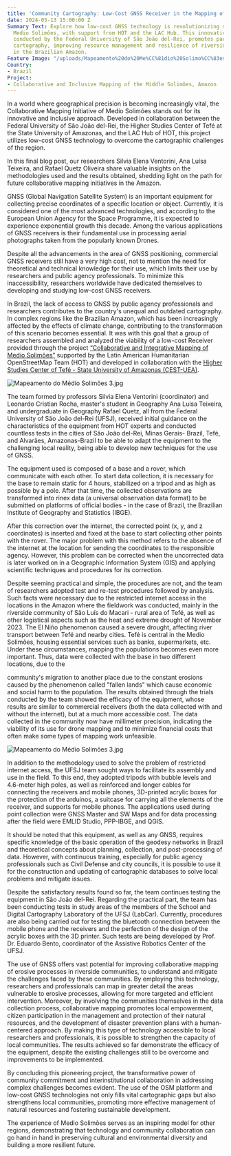 ```yaml
---
title: 'Community Cartography: Low-Cost GNSS Receiver in the Mapping of Medio Solimões'
date: 2024-05-13 15:00:00 Z
Summary Text: Explore how low-cost GNSS technology is revolutionizing mapping in the
  Medio Solimões, with support from HOT and the LAC Hub. This innovative project,
  conducted by the Federal University of São João del-Rei, promotes participatory
  cartography, improving resource management and resilience of riverside communities
  in the Brazilian Amazon.
Feature Image: "/uploads/Mapeamento%20do%20Me%CC%81dio%20Solimo%CC%83es.jpg"
Country:
- Brazil
Project:
- Collaborative and Inclusive Mapping of the Middle Solimões, Amazon
---
```


In a world where geographical precision is becoming increasingly vital, the Collaborative Mapping Initiative of Medio Solimões stands out for its innovative and inclusive approach. Developed in collaboration between the Federal University of São João del-Rei, the Higher Studies Center of Tefé at the State University of Amazonas, and the LAC Hub of HOT, this project utilizes low-cost GNSS technology to overcome the cartographic challenges of the region.

In this final blog post, our researchers Silvia Elena Ventorini, Ana Luísa Teixeira, and Rafael Quetz Oliveira share valuable insights on the methodologies used and the results obtained, shedding light on the path for future collaborative mapping initiatives in the Amazon.

GNSS (Global Navigation Satellite System) is an important equipment for collecting precise coordinates of a specific location or object. Currently, it is considered one of the most advanced technologies, and according to the European Union Agency for the Space Programme, it is expected to experience exponential growth this decade. Among the various applications of GNSS receivers is their fundamental use in processing aerial photographs taken from the popularly known Drones.

Despite all the advancements in the area of GNSS positioning, commercial GNSS receivers still have a very high cost, not to mention the need for theoretical and technical knowledge for their use, which limits their use by researchers and public agency professionals. To minimize this inaccessibility, researchers worldwide have dedicated themselves to developing and studying low-cost GNSS receivers.

In Brazil, the lack of access to GNSS by public agency professionals and researchers contributes to the country's unequal and outdated cartography. In complex regions like the Brazilian Amazon, which has been increasingly affected by the effects of climate change, contributing to the transformation of this scenario becomes essential. It was with this goal that a group of researchers assembled and analyzed the viability of a low-cost Receiver provided through the project [“Collaborative and Integrative Mapping of Medio Solimões”](https://www.hotosm.org/projects/collaborative-and-inclusive-mapping-of-the-middle-solimoes/) supported by the Latin American Humanitarian OpenStreetMap Team (HOT) and developed in collaboration with the [Higher Studies Center of Tefé - State University of Amazonas (CEST-UEA)](https://avauea.uea.edu.br/course/index.php?categoryid=210).

![Mapeamento do Médio Solimões 3.jpg](/uploads/Mapeamento%20do%20Médio%20Solimões%203.jpg)

The team formed by professors Silvia Elena Ventorini (coordinator) and Leonardo Cristian Rocha, master's student in Geography Ana Luísa Teixeira, and undergraduate in Geography Rafael Quetz, all from the Federal University of São João del-Rei (UFSJ), received initial guidance on the characteristics of the equipment from HOT experts and conducted countless tests in the cities of São João del-Rei, Minas Gerais- Brazil, Tefé, and Alvarães, Amazonas-Brazil to be able to adapt the equipment to the challenging local reality, being able to develop new techniques for the use of GNSS.

The equipment used is composed of a base and a rover, which communicate with each other. To start data collection, it is necessary for the base to remain static for 4 hours, stabilized on a tripod and as high as possible by a pole. After that time, the collected observations are transformed into rinex data (a universal observation data format) to be submitted on platforms of official bodies - in the case of Brazil, the Brazilian Institute of Geography and Statistics (IBGE).

After this correction over the internet, the corrected point (x, y, and z coordinates) is inserted and fixed at the base to start collecting other points with the rover. The major problem with this method refers to the absence of the internet at the location for sending the coordinates to the responsible agency. However, this problem can be corrected when the uncorrected data is later worked on in a Geographic Information System (GIS) and applying scientific techniques and procedures for its correction.

Despite seeming practical and simple, the procedures are not, and the team of researchers adopted test and re-test procedures followed by analysis. Such facts were necessary due to the restricted internet access in the locations in the Amazon where the fieldwork was conducted, mainly in the riverside community of São Luís do Macari - rural area of Tefé, as well as other logistical aspects such as the heat and extreme drought of November 2023. The El Niño phenomenon caused a severe drought, affecting river transport between Tefé and nearby cities. Tefé is central in the Medio Solimões, housing essential services such as banks, supermarkets, etc. Under these circumstances, mapping the populations becomes even more important. Thus, data were collected with the base in two different locations, due to the

 community's migration to another place due to the constant erosions caused by the phenomenon called "fallen lands" which cause economic and social harm to the population. The results obtained through the trials conducted by the team showed the efficacy of the equipment, whose results are similar to commercial receivers (both the data collected with and without the internet), but at a much more accessible cost. The data collected in the community now have millimeter precision, indicating the viability of its use for drone mapping and to minimize financial costs that often make some types of mapping work unfeasible.

![Mapeamento do Médio Solimões 3.jpg](/uploads/Mapeamento%20do%20Médio%20Solimões%203.jpg)

In addition to the methodology used to solve the problem of restricted internet access, the UFSJ team sought ways to facilitate its assembly and use in the field. To this end, they adopted tripods with bubble levels and 4.6-meter high poles, as well as reinforced and longer cables for connecting the receivers and mobile phones, 3D-printed acrylic boxes for the protection of the arduinos, a suitcase for carrying all the elements of the receiver, and supports for mobile phones. The applications used during point collection were GNSS Master and SW Maps and for data processing after the field were EMLID Studio, PPP-IBGE, and QGIS.

It should be noted that this equipment, as well as any GNSS, requires specific knowledge of the basic operation of the geodesy networks in Brazil and theoretical concepts about planning, collection, and post-processing of data. However, with continuous training, especially for public agency professionals such as Civil Defense and city councils, it is possible to use it for the construction and updating of cartographic databases to solve local problems and mitigate issues.

Despite the satisfactory results found so far, the team continues testing the equipment in São João del-Rei. Regarding the practical part, the team has been conducting tests in study areas of the members of the School and Digital Cartography Laboratory of the UFSJ (LabCar). Currently, procedures are also being carried out for testing the bluetooth connection between the mobile phone and the receivers and the perfection of the design of the acrylic boxes with the 3D printer. Such tests are being developed by Prof. Dr. Eduardo Bento, coordinator of the Assistive Robotics Center of the UFSJ.

The use of GNSS offers vast potential for improving collaborative mapping of erosive processes in riverside communities, to understand and mitigate the challenges faced by these communities. By employing this technology, researchers and professionals can map in greater detail the areas vulnerable to erosive processes, allowing for more targeted and efficient intervention. Moreover, by involving the communities themselves in the data collection process, collaborative mapping promotes local empowerment, citizen participation in the management and protection of their natural resources, and the development of disaster prevention plans with a human-centered approach. By making this type of technology accessible to local researchers and professionals, it is possible to strengthen the capacity of local communities. The results achieved so far demonstrate the efficacy of the equipment, despite the existing challenges still to be overcome and improvements to be implemented.

By concluding this pioneering project, the transformative power of community commitment and interinstitutional collaboration in addressing complex challenges becomes evident. The use of the OSM platform and low-cost GNSS technologies not only fills vital cartographic gaps but also strengthens local communities, promoting more effective management of natural resources and fostering sustainable development.

The experience of Medio Solimões serves as an inspiring model for other regions, demonstrating that technology and community collaboration can go hand in hand in preserving cultural and environmental diversity and building a more resilient future.